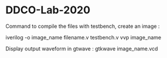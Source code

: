# DDCO-Lab-2020
Command to compile the files with testbench, create an image :

iverilog -o image_name filename.v testbench.v
vvp image_name

Display output waveform in gtwave : 
gtkwave image_name.vcd
